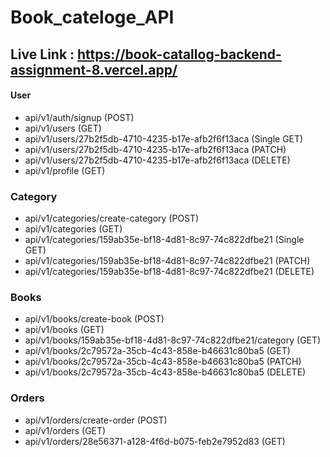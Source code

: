 # Book_cateloge_API
## Live Link : https://book-catallog-backend-assignment-8.vercel.app/


#### User

- api/v1/auth/signup (POST)
- api/v1/users (GET)
- api/v1/users/27b2f5db-4710-4235-b17e-afb2f6f13aca (Single GET) 
- api/v1/users/27b2f5db-4710-4235-b17e-afb2f6f13aca (PATCH)
- api/v1/users/27b2f5db-4710-4235-b17e-afb2f6f13aca (DELETE) 
- api/v1/profile (GET)

### Category

- api/v1/categories/create-category (POST)
- api/v1/categories (GET)
- api/v1/categories/159ab35e-bf18-4d81-8c97-74c822dfbe21 (Single GET) 
- api/v1/categories/159ab35e-bf18-4d81-8c97-74c822dfbe21 (PATCH)
- api/v1/categories/159ab35e-bf18-4d81-8c97-74c822dfbe21 (DELETE) 

### Books

- api/v1/books/create-book (POST)
- api/v1/books (GET)
- api/v1/books/159ab35e-bf18-4d81-8c97-74c822dfbe21/category (GET)
- api/v1/books/2c79572a-35cb-4c43-858e-b46631c80ba5 (GET)
- api/v1/books/2c79572a-35cb-4c43-858e-b46631c80ba5 (PATCH)
- api/v1/books/2c79572a-35cb-4c43-858e-b46631c80ba5 (DELETE)

### Orders

- api/v1/orders/create-order (POST)
- api/v1/orders (GET) 
- api/v1/orders/28e56371-a128-4f6d-b075-feb2e7952d83 (GET)
